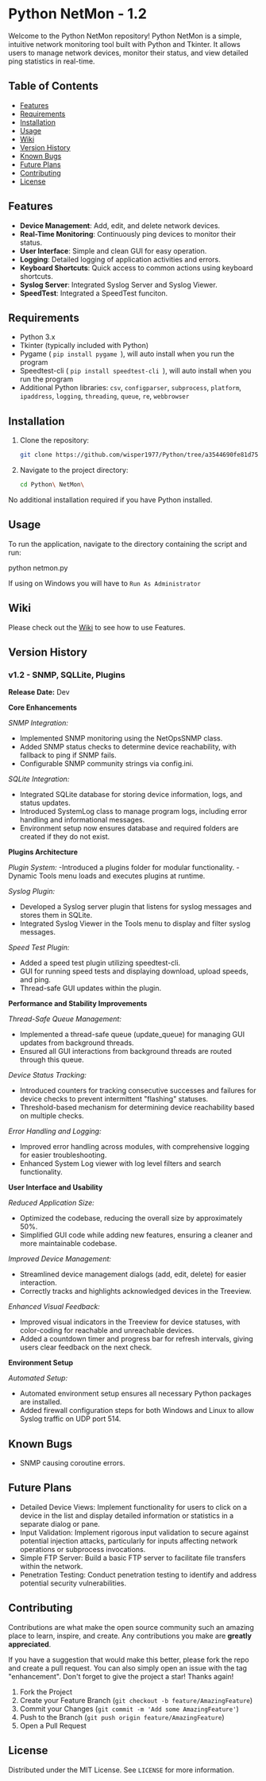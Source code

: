 # Python NetMon - 1.2

Welcome to the Python NetMon repository! Python NetMon is a simple, intuitive network monitoring tool built with Python and Tkinter. It allows users to manage network devices, monitor their status, and view detailed ping statistics in real-time.

## Table of Contents

- [Features](#features)
- [Requirements](#requirements)
- [Installation](#installation)
- [Usage](#usage)
- [Wiki](#wiki)
- [Version History](#version-history)
- [Known Bugs](#known-bugs)
- [Future Plans](#future-plans)
- [Contributing](#contributing)
- [License](#license)

## Features

- **Device Management**: Add, edit, and delete network devices.
- **Real-Time Monitoring**: Continuously ping devices to monitor their status.
- **User Interface**: Simple and clean GUI for easy operation.
- **Logging**: Detailed logging of application activities and errors.
- **Keyboard Shortcuts**: Quick access to common actions using keyboard shortcuts.
- **Syslog Server**: Integrated Syslog Server and Syslog Viewer.
- **SpeedTest**: Integrated a SpeedTest funciton.

## Requirements

- Python 3.x
- Tkinter (typically included with Python)
- Pygame (  `pip install pygame `), will auto install when you run the program
- Speedtest-cli ( `pip install speedtest-cli `), will auto install when you run the program
- Additional Python libraries: `csv`, `configparser`, `subprocess`, `platform`, `ipaddress`, `logging`, `threading`, `queue`, `re`, `webbrowser`

## Installation

1. Clone the repository:
   ```bash
   git clone https://github.com/wisper1977/Python/tree/a3544690fe81d7580825c59a1b9e0a7137ccabeb/Python%20NetMon

2. Navigate to the project directory:
   ```bash
   cd Python\ NetMon\
   
  No additional installation required if you have Python installed.

## Usage
To run the application, navigate to the directory containing the script and run:

   python netmon.py

If using on Windows you will have to `Run As Administrator`

## Wiki

Please check out the [Wiki](https://github.com/wisper1977/Python-NetMon/wiki) to see how to use Features.

## Version History

### v1.2 - SNMP, SQLLite, Plugins
**Release Date:** Dev

**Core Enhancements**

*SNMP Integration:*
- Implemented SNMP monitoring using the NetOpsSNMP class.
- Added SNMP status checks to determine device reachability, with fallback to ping if SNMP fails.
- Configurable SNMP community strings via config.ini.

*SQLite Integration:*
- Integrated SQLite database for storing device information, logs, and status updates.
- Introduced SystemLog class to manage program logs, including error handling and informational messages.
- Environment setup now ensures database and required folders are created if they do not exist.

**Plugins Architecture**

*Plugin System:*
-Introduced a plugins folder for modular functionality.
-Dynamic Tools menu loads and executes plugins at runtime.

*Syslog Plugin:*
- Developed a Syslog server plugin that listens for syslog messages and stores them in SQLite.
- Integrated Syslog Viewer in the Tools menu to display and filter syslog messages.
  
*Speed Test Plugin:*
- Added a speed test plugin utilizing speedtest-cli.
- GUI for running speed tests and displaying download, upload speeds, and ping.
- Thread-safe GUI updates within the plugin.

**Performance and Stability Improvements**

*Thread-Safe Queue Management:*
- Implemented a thread-safe queue (update_queue) for managing GUI updates from background threads.
- Ensured all GUI interactions from background threads are routed through this queue.

*Device Status Tracking:*
- Introduced counters for tracking consecutive successes and failures for device checks to prevent intermittent "flashing" statuses.
- Threshold-based mechanism for determining device reachability based on multiple checks.

*Error Handling and Logging:*
- Improved error handling across modules, with comprehensive logging for easier troubleshooting.
- Enhanced System Log viewer with log level filters and search functionality.

**User Interface and Usability**

*Reduced Application Size:*

- Optimized the codebase, reducing the overall size by approximately 50%.
- Simplified GUI code while adding new features, ensuring a cleaner and more maintainable codebase.

*Improved Device Management:*
- Streamlined device management dialogs (add, edit, delete) for easier interaction.
- Correctly tracks and highlights acknowledged devices in the Treeview.

*Enhanced Visual Feedback:*
- Improved visual indicators in the Treeview for device statuses, with color-coding for reachable and unreachable devices.
- Added a countdown timer and progress bar for refresh intervals, giving users clear feedback on the next check.

**Environment Setup**

*Automated Setup:*
- Automated environment setup ensures all necessary Python packages are installed.
- Added firewall configuration steps for both Windows and Linux to allow Syslog traffic on UDP port 514.

## Known Bugs
- SNMP causing coroutine errors.
  
## Future Plans
- Detailed Device Views: Implement functionality for users to click on a device in the list and display detailed information or statistics in a separate dialog or pane.
- Input Validation: Implement rigorous input validation to secure against potential injection attacks, particularly for inputs affecting network operations or subprocess invocations.
- Simple FTP Server: Build a basic FTP server to facilitate file transfers within the network.
- Penetration Testing: Conduct penetration testing to identify and address potential security vulnerabilities.

## Contributing

Contributions are what make the open source community such an amazing place to learn, inspire, and create. Any contributions you make are **greatly appreciated**.

If you have a suggestion that would make this better, please fork the repo and create a pull request. You can also simply open an issue with the tag "enhancement".
Don't forget to give the project a star! Thanks again!

1. Fork the Project
2. Create your Feature Branch (`git checkout -b feature/AmazingFeature`)
3. Commit your Changes (`git commit -m 'Add some AmazingFeature'`)
4. Push to the Branch (`git push origin feature/AmazingFeature`)
5. Open a Pull Request

## License

Distributed under the MIT License. See `LICENSE` for more information.
